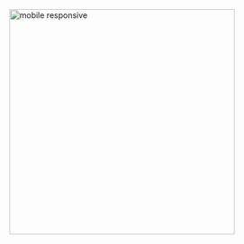 <img align="right" alt="mobile responsive" width = "400" src="https://drive.google.com/file/d/1vxUjJDiMSky53ezuwauJLNrNxa1kYi8o/view?usp=sharing">